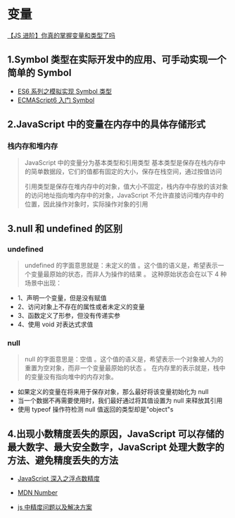 # 变量

[【JS 进阶】你真的掌握变量和类型了吗](https://juejin.im/post/5cec1bcff265da1b8f1aa08f#heading-9)

## 1.Symbol 类型在实际开发中的应用、可手动实现一个简单的 Symbol

- [ES6 系列之模拟实现 Symbol 类型](https://github.com/mqyqingfeng/Blog/issues/87)
- [ECMAScript6 入门 Symbol](https://es6.ruanyifeng.com/#docs/symbol)

## 2.JavaScript 中的变量在内存中的具体存储形式

### 栈内存和堆内存

> JavaScript 中的变量分为基本类型和引用类型 基本类型是保存在栈内存中的简单数据段，它们的值都有固定的大小，保存在栈空间，通过按值访问
>
> 引用类型是保存在堆内存中的对象，值大小不固定，栈内存中存放的该对象的访问地址指向堆内存中的对象，JavaScript 不允许直接访问堆内存中的位置，因此操作对象时，实际操作对象的引用

## 3.null 和 undefined 的区别

### undefined

> undefined 的字面意思就是：未定义的值 。这个值的语义是，希望表示一个变量最原始的状态，而非人为操作的结果 。 这种原始状态会在以下 4 种场景中出现：

- 1、声明一个变量，但是没有赋值
- 2、访问对象上不存在的属性或者未定义的变量
- 3、函数定义了形参，但没有传递实参
- 4、使用 void 对表达式求值

### null

> null 的字面意思是：空值 。这个值的语义是，希望表示一个对象被人为的重置为空对象，而非一个变量最原始的状态 。 在内存里的表示就是，栈中的变量没有指向堆中的内存对象。

- 如果定义的变量在将来用于保存对象，那么最好将该变量初始化为 null
- 当一个数据不再需要使用时，我们最好通过将其值设置为 null 来释放其引用
- 使用 typeof 操作符检测 null 值返回的类型却是"object"s

## 4.出现小数精度丢失的原因，JavaScript 可以存储的最大数字、最大安全数字，JavaScript 处理大数字的方法、避免精度丢失的方法

- [JavaScript 深入之浮点数精度](https://juejin.im/post/6844904093601759239)

- [MDN Number](https://developer.mozilla.org/zh-CN/docs/Web/JavaScript/Reference/Global_Objects/Number)

- [js 中精度问题以及解决方案](https://xwjgo.github.io/2018/03/17/js%E4%B8%AD%E7%B2%BE%E5%BA%A6%E9%97%AE%E9%A2%98%E5%8F%8A%E8%A7%A3%E5%86%B3%E6%96%B9%E6%A1%88/)
